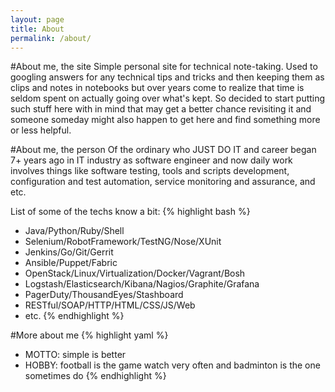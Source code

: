 ```yaml
---
layout: page
title: About
permalink: /about/
---
```


#About me, the site
Simple personal site for technical note-taking. Used to googling answers for any technical tips and tricks and then keeping them as clips and notes in notebooks but over years come to realize that time is seldom spent on actually going over what's kept. So decided to start putting such stuff here with in mind that may get a better chance revisiting it and someone someday might also happen to get here and find something more or less helpful.

#About me, the person
Of the ordinary who JUST DO IT and career began 7+ years ago in IT industry as software engineer and now daily work involves things like software testing, tools and scripts development, configuration and test automation, service monitoring and assurance, and etc.

List of some of the techs know a bit:
{% highlight bash %}
- Java/Python/Ruby/Shell
- Selenium/RobotFramework/TestNG/Nose/XUnit
- Jenkins/Go/Git/Gerrit
- Ansible/Puppet/Fabric
- OpenStack/Linux/Virtualization/Docker/Vagrant/Bosh
- Logstash/Elasticsearch/Kibana/Nagios/Graphite/Grafana
- PagerDuty/ThousandEyes/Stashboard
- RESTful/SOAP/HTTP/HTML/CSS/JS/Web
- etc.
{% endhighlight %}

#More about me
{% highlight yaml %}
- MOTTO: simple is better
- HOBBY: football is the game watch very often
         and badminton is the one sometimes do
{% endhighlight %}
